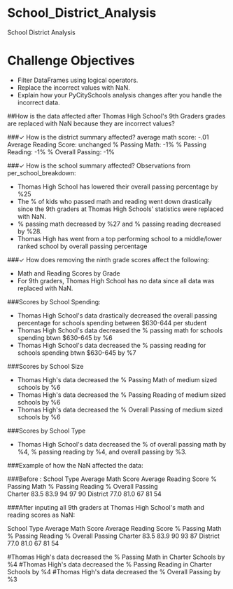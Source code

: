# School_District_Analysis
School District Analysis

# Challenge Objectives
- Filter DataFrames using logical operators.
- Replace the incorrect values with NaN.
- Explain how your PyCitySchools analysis changes after you handle the incorrect data.  


##How is the data affected after Thomas High School's 9th Graders grades are replaced with NaN because they are incorrect values?

###✓ How is the district summary affected?
average math score: -.01 
Average Reading Score: unchanged
% Passing Math: -1%
% Passing Reading: -1%
% Overall Passing: -1%

###✓ How is the school summary affected?
Observations from per_school_breakdown: 
- Thomas High School has lowered their overall passing percentage by %25
- The % of kids who passed math and reading went down drastically since the 9th graders at Thomas High Schools' statistics were replaced with NaN.
- % passing math decreased by %27 and % passing reading decreased by %28.
- Thomas High has went from a top performing school to a middle/lower ranked school by overall passing percentage

###✓ How does removing the ninth grade scores affect the following:
- Math and Reading Scores by Grade
- For 9th graders, Thomas High School has no data since all data was replaced with NaN.

###Scores by School Spending:
- Thomas High School's data drastically decreased the overall passing percentage for schools spending between $630-644 per student 
- Thomas High School's data decreased the % passing math for schools spending btwn $630-645 by %6
- Thomas High School's data decreased the % passing reading for schools spending btwn $630-645 by %7

###Scores by School Size
- Thomas High's data decreased the % Passing Math of medium sized schools by %6
- Thomas High's data decreased the % Passing Reading of medium sized schools by %6
- Thomas High's data decreased the % Overall Passing of medium sized schools by %6

###Scores by School Type
- Thomas High School's data decreased the % of overall passing math by %4, % passing reading by %4, and overall passing by %3.

###Example of how the NaN affected the data:  

###Before :
School Type			Average Math Score	Average Reading Score	 % Passing Math	  % Passing Reading	    % Overall Passing		
Charter	              83.5	                   83.9	              94	                  97              	90
District	            77.0	                   81.0	              67	                  81	              54


###After inputing all 9th graders at Thomas High School's math and reading scores as NaN: 

School Type					Average Math Score	Average Reading Score	  % Passing Math	   % Passing Reading	  % Overall Passing
Charter	                  83.5	              83.9	                  90	               93	                87
District	                77.0	              81.0	                  67	                81	              54










#Thomas High's data decreased the % Passing Math in Charter Schools by %4
#Thomas High's data decreased the % Passing Reading in Charter Schools by %4
#Thomas High's data decreased the % Overall Passing by %3
